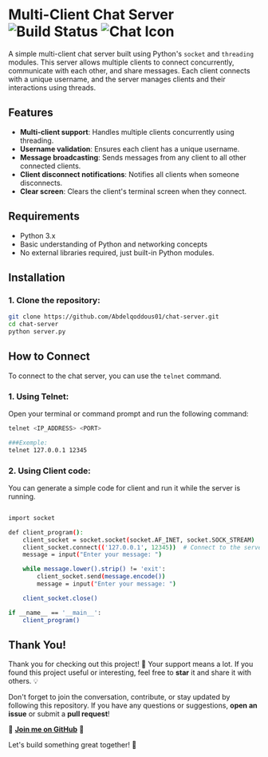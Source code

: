 # Multi-Client Chat Server ![Build Status](https://img.shields.io/badge/build-passing-brightgreen) ![Chat Icon](https://img.icons8.com/ios/50/chat.png)


A simple multi-client chat server built using Python's `socket` and `threading` modules. This server allows multiple clients to connect concurrently, communicate with each other, and share messages. Each client connects with a unique username, and the server manages clients and their interactions using threads.

## Features

- **Multi-client support**: Handles multiple clients concurrently using threading.
- **Username validation**: Ensures each client has a unique username.
- **Message broadcasting**: Sends messages from any client to all other connected clients.
- **Client disconnect notifications**: Notifies all clients when someone disconnects.
- **Clear screen**: Clears the client's terminal screen when they connect.

## Requirements

- Python 3.x
- Basic understanding of Python and networking concepts
- No external libraries required, just built-in Python modules.

## Installation

### 1. Clone the repository:

   ```bash
   git clone https://github.com/Abdelqoddous01/chat-server.git
   cd chat-server
   python server.py
   ```

## How to Connect

To connect to the chat server, you can use the `telnet` command. 

### 1. Using Telnet:

Open your terminal or command prompt and run the following command:

```bash
telnet <IP_ADDRESS> <PORT>

###Exemple:
telnet 127.0.0.1 12345
```

### 2. Using Client code:
You can generate a simple code for client and run it while the server is running.

```bash

import socket

def client_program():
    client_socket = socket.socket(socket.AF_INET, socket.SOCK_STREAM)
    client_socket.connect(('127.0.0.1', 12345))  # Connect to the server
    message = input("Enter your message: ")

    while message.lower().strip() != 'exit':
        client_socket.send(message.encode())
        message = input("Enter your message: ")

    client_socket.close()

if __name__ == '__main__':
    client_program()

```

## Thank You!

Thank you for checking out this project! 🙌 Your support means a lot. If you found this project useful or interesting, feel free to **star** it and share it with others. 💡

Don't forget to join the conversation, contribute, or stay updated by following this repository. If you have any questions or suggestions, **open an issue** or submit a **pull request**!

🌟 **[Join me on GitHub](https://github.com/Abdelqoddous01)** 🌟

Let's build something great together! 🚀
